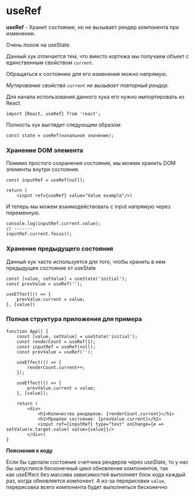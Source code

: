 # useRef

**useRef** - Хранит состояние, но не вызывает рендер компонента при изменении.

Очень похож на useState.

Данный хук отличается тем, что вместо кортежа мы получаем объект с единственным свойством `current`.

Обращаться к состоянию для его изменения можно напрямую.

_Мутирование свойства `current` не вызывает повторный рендер._

Для начала использования данного хука его нужно импортировать из React.

```tsx
import {React, useRef} from 'react';
```

Полность хук выглядит следующим образом:

```tsx
const state = useRef(начальное значение);
```

### Хранение DOM элемента

Помимо простого сохранения состояния, мы можем хранить DOM элементы внутри состояния.

```tsx
const inputRef = useRef(null);

return (
	<input ref={useRef} value="Value example"/>)
```

И теперь мы можем взаимодействовать с input напрямую через переменную.

```tsx
console.log(inputRef.current.value);
// -------
inputRef.current.focus();
```

### Хранение предыдущего состояния

Данный хук часто используется для того, чтобы хранить в нем предыдущее состояние от useState

```tsx
const [value, setValue] = useState('initial');
const prevValue = useRef('');

useEffect(() => {
	prevValue.current = value;
}, [value])
```

### Полная структура приложения для примера

```tsx
function App() {
	const [value, setValue] = useState('initial');
	const renderCount = useRef(1);
	const inputRef = useRef(null);
	const prevValue = useRef('');

	useEffect(() => {
		renderCount.current++;
	});

	useEffect(() => {
		prevValue.current = value;
	}, [value]);
	
	return (
		<div>
			<h1>Количество рендереов: {renderCount.current}</h1>
			<h2>Прошлое состояние: {prevValue.current}</h2>
			<input ref={inputRef} type="text" onChange={e => setValue(e.target.value) value={value}}/>
		</div>)
}
```

**Пояснения к коду**

Если бы сделали состояние счетчика рендеров через useState, то у нас бы запустился бесконечный цикл обновления компонентов, так как useEffect без массива зависимостей выполняет блок кода каждый раз, когда обновляется компонент. А из-за перерисовки `value`, перерисовка всего компонента будет выполняться бесконечно